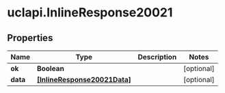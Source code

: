 # uclapi.InlineResponse20021

## Properties

Name | Type | Description | Notes
------------ | ------------- | ------------- | -------------
**ok** | **Boolean** |  | [optional] 
**data** | [**[InlineResponse20021Data]**](InlineResponse20021Data.md) |  | [optional] 


